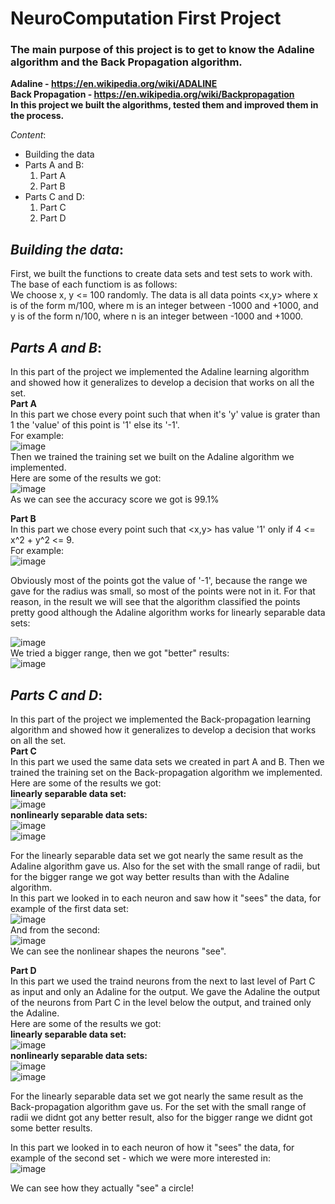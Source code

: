 # NeuroComputation First Project
### The main purpose of this project is to get to know the Adaline algorithm and the Back Propagation algorithm.
<b> Adaline - https://en.wikipedia.org/wiki/ADALINE </br>
Back Propagation - https://en.wikipedia.org/wiki/Backpropagation </b> </br>
__In this project we built the algorithms, tested them and improved them in the process.__ </br>

_Content_:
* Building the data
* Parts A and B:
  1. Part A
  2. Part B
* Parts C and D:
  1. Part C
  2. Part D

## _Building the data_:
First, we built the functions to create data sets and test sets to work with. The base of each functiom is as follows: </br>
We choose x, y <= 100 randomly. The data is all data points <x,y> where x is of the form m/100, where m is an integer between -1000 and +1000, and y is of the form n/100, where n is an integer between -1000 and +1000.

## _Parts A and B_:
In this part of the project we implemented the Adaline learning algorithm and showed how it generalizes to develop a decision that works on all the set. </br>
<b> Part A </b> </br>
In this part we chose every point such that when it's 'y' value is grater than 1 the 'value' of this point is '1' else its '-1'. </br>
For example: </br>
![image](https://user-images.githubusercontent.com/78349342/168127025-0e279552-d353-4ff8-8617-fa55db465ffa.png) </br>
Then we trained the training set we built on the Adaline algorithm we implemented.</br>
Here are some of the results we got: </br>
![image](https://user-images.githubusercontent.com/78349342/168130371-4e4caad5-f40c-4d12-a9c1-61bce47e1f90.png)</br>
As we can see the accuracy score we got is 99.1% </br>

<b> Part B </b> </br>
In this part we chose every point such that <x,y> has value '1' only if 4 <= x^2 + y^2 <= 9. </br>
For example: </br>
![image](https://user-images.githubusercontent.com/78349342/168128623-17fe0841-3f71-4095-8bf9-97bce9c37749.png) </br>

Obviously most of the points got the value of '-1', because the range we gave for the radius was small, so most of the points were not in it. For that reason, in the result we will see that the algorithm classified the points pretty good although the Adaline algorithm works for linearly separable data sets: </br>

![image](https://user-images.githubusercontent.com/78349342/168130296-c3817d53-a8f8-4481-b846-94d149cf849b.png) </br>
We tried a bigger range, then we got "better" results: </br>
![image](https://user-images.githubusercontent.com/78349342/168130163-f22a5d63-2fd0-474f-be61-35c7b97bf1f8.png) </br>

## _Parts C and D_:
In this part of the project we implemented the Back-propagation learning algorithm and showed how it generalizes to develop a decision that works on all the set. </br>
<b> Part C </b> </br>
In this part we used the same data sets we created in part A and B. Then we trained the training set on the  Back-propagation algorithm we implemented.</br>
Here are some of the results we got: </br>
__linearly separable data set:__ </br>
![image](https://user-images.githubusercontent.com/78349342/168133924-b737e38a-11bd-491b-be9d-ff1f41a51527.png) </br>
__nonlinearly separable data sets:__ </br>
![image](https://user-images.githubusercontent.com/78349342/168133959-f8904080-4c05-443f-b547-433c48df1a56.png) </br>
![image](https://user-images.githubusercontent.com/78349342/168133699-28d6cae6-4597-4b62-8401-ade2471c37a5.png) </br>

For the linearly separable data set we got nearly the same result as the Adaline algorithm gave us. Also for the set with the small range of radii, but for the bigger range we got way better results than with the Adaline algorithm.</br>
In this part we looked in to each neuron and saw how it "sees" the data, for example of the first data set: </br>
![image](https://user-images.githubusercontent.com/78349342/168134422-6d2c816e-855a-4b47-844a-7e19f6133cfa.png) </br>
And from the second: </br>
![image](https://user-images.githubusercontent.com/78349342/168134692-2ed358cd-0608-4085-ba5b-a092422135dc.png) </br>
 We can see the nonlinear shapes the neurons "see". </br>
 
 <b> Part D </b> </br>
In this part we used the traind neurons from the next to last level of Part C as input and only an Adaline for the output. We gave the Adaline the output of the neurons from Part C in the level below the output, and trained only the Adaline. </br>
Here are some of the results we got: </br>
__linearly separable data set:__ </br>
![image](https://user-images.githubusercontent.com/78349342/168136539-0d3fcfef-121c-4d35-bc6c-1c7f5c122fc4.png) </br>
__nonlinearly separable data sets:__ </br>
![image](https://user-images.githubusercontent.com/78349342/168136617-ec9eabb8-65c2-4959-a850-d50fa79c9e8a.png) </br>
![image](https://user-images.githubusercontent.com/78349342/168136753-cfe9474c-d9fa-4325-a083-d975748d4c37.png) </br>

For the linearly separable data set we got nearly the same result as the Back-propagation algorithm gave us. For the set with the small range of radii we didnt got any better result, also for the bigger range we didnt got some better results. </br>

In this part we looked in to each neuron of how it "sees" the data, for example of the second set - which we were more interested in: </br>
![image](https://user-images.githubusercontent.com/78349342/168137975-bbcdb07c-444a-411f-86ca-906a66997121.png) </br>

We can see how they actually "see" a circle!






